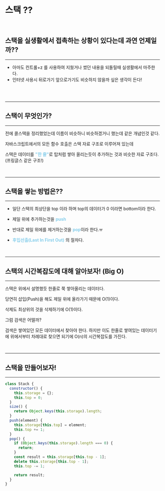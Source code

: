 # 스택 ??

<br/>

## <b>스택을 실생활에서 접촉하는 상황이 있다는데 과연 언제일까?? </b>

---

- 아마도 컨트롤+z 를 사용하여 지웠거나 썼던 내용을 되돌릴때 실생활에서 마주한다.
- 인터넷 사용시 뒤로가기 앞으로가기도 비슷하지 않을까 싶은 생각이 든다!

<br/>

<br/>

---

## <b>스택이 무엇인가?</b>

---

전에 콜스택을 정리했었는데 이름이 비슷하니 비슷하겠거니 했는데 같은 개념인것 같다.

자바스크립트에서의 모든 함수 호출은 스택 자료 구조로 이루어져 있는데

스택은 데이터를 <b style="color: skyblue">"한 줄"</b>로 탑처럼 쌓아 올리는듯이 추가하는 것과 비슷한 자료 구조다. (프링글스 같은 구조!)

<br/>

---

## <b>스택을 쌓는 방법은??</b>

---

- 일단 스택의 최상단을 top 이라 하며 top의 데이터가 0 이라면 bottom이라 한다.

- 제일 위에 추가하는것을 <b style="color: skyblue">push</b>

- 반대로 제일 위에를 제거하는것을 <b style="color: skyblue">pop</b>이라 한다.ㅠ

- <b style="color: skyblue">후입선출(Last In First Out)</b> 의 절차다.

<br/>

---

## <b>스택의 시간복잡도에 대해 알아보자! (Big O)</b>

---

스택은 위에서 설명했듯 한줄로 쭉 쌓아올리는 데이터다.

당연히 삽입(Push)을 해도 제일 위에 올라가기 때문에 O(1)이다.

삭제도 최상위의 것을 삭제하기에 O(1)이다.

그럼 검색은 어떨까?

검색은 쌓여있던 모든 데이터에서 찾아야 한다. 하지만 이도 한줄로 쌓여있는 데이터기에 위에서부터 차례대로 찾으면 되기에 O(n)의 시간복잡도를 가진다.

<br/>

---

## <b>스택을 만들어보자!</b>

---

```jsx
class Stack {
  constructor() {
    this.storage = {};
    this.top = 0;
  }
  size() {
    return Object.keys(this.storage).length;
  }
  push(element) {
    this.storage[this.top] = element;
    this.top += 1;
  }
  pop() {
    if (Object.keys(this.storage).length === 0) {
      return;
    }
    const result = this.storage[this.top - 1];
    delete this.storage[this.top - 1];
    this.top -= 1;

    return result;
  }
}
```
